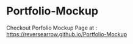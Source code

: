# Portfolio-Mockup
Checkout Porfolio Mockup Page at : https://reversearrow.github.io/Portfolio-Mockup
